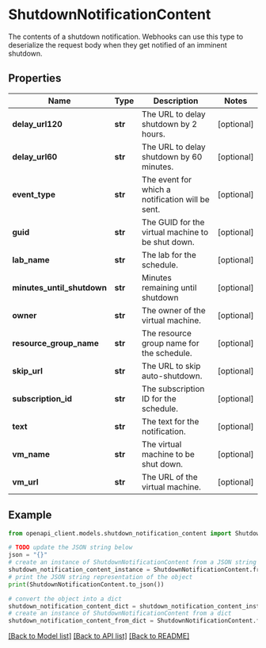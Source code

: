 # ShutdownNotificationContent

The contents of a shutdown notification. Webhooks can use this type to deserialize the request body when they get notified of an imminent shutdown.

## Properties

Name | Type | Description | Notes
------------ | ------------- | ------------- | -------------
**delay_url120** | **str** | The URL to delay shutdown by 2 hours. | [optional] 
**delay_url60** | **str** | The URL to delay shutdown by 60 minutes. | [optional] 
**event_type** | **str** | The event for which a notification will be sent. | [optional] 
**guid** | **str** | The GUID for the virtual machine to be shut down. | [optional] 
**lab_name** | **str** | The lab for the schedule. | [optional] 
**minutes_until_shutdown** | **str** | Minutes remaining until shutdown | [optional] 
**owner** | **str** | The owner of the virtual machine. | [optional] 
**resource_group_name** | **str** | The resource group name for the schedule. | [optional] 
**skip_url** | **str** | The URL to skip auto-shutdown. | [optional] 
**subscription_id** | **str** | The subscription ID for the schedule. | [optional] 
**text** | **str** | The text for the notification. | [optional] 
**vm_name** | **str** | The virtual machine to be shut down. | [optional] 
**vm_url** | **str** | The URL of the virtual machine. | [optional] 

## Example

```python
from openapi_client.models.shutdown_notification_content import ShutdownNotificationContent

# TODO update the JSON string below
json = "{}"
# create an instance of ShutdownNotificationContent from a JSON string
shutdown_notification_content_instance = ShutdownNotificationContent.from_json(json)
# print the JSON string representation of the object
print(ShutdownNotificationContent.to_json())

# convert the object into a dict
shutdown_notification_content_dict = shutdown_notification_content_instance.to_dict()
# create an instance of ShutdownNotificationContent from a dict
shutdown_notification_content_from_dict = ShutdownNotificationContent.from_dict(shutdown_notification_content_dict)
```
[[Back to Model list]](../README.md#documentation-for-models) [[Back to API list]](../README.md#documentation-for-api-endpoints) [[Back to README]](../README.md)


